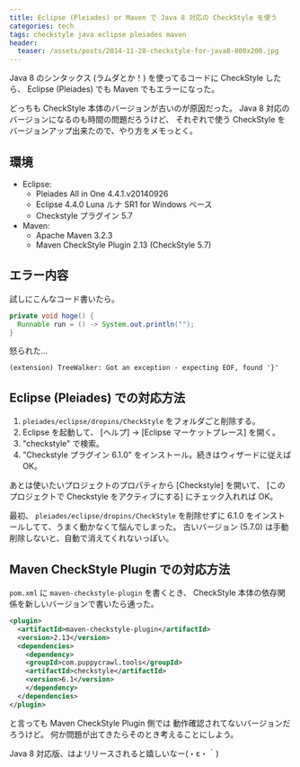 ```yaml
---
title: Eclipse (Pleiades) or Maven で Java 8 対応の CheckStyle を使う
categories: tech
tags: checkstyle java eclipse pleiades maven
header:
  teaser: /assets/posts/2014-11-28-checkstyle-for-java8-800x200.jpg
---
```


Java 8 のシンタックス (ラムダとか！) を使ってるコードに CheckStyle したら、
Eclipse (Pleiades) でも Maven でもエラーになった。

どっちも CheckStyle 本体のバージョンが古いのが原因だった。
Java 8 対応のバージョンになるのも時間の問題だろうけど、
それぞれで使う CheckStyle をバージョンアップ出来たので、やり方をメモっとく。

<!--more-->

## 環境

* Eclipse:
  * Pleiades All in One 4.4.1.v20140926
  * Eclipse 4.4.0 Luna ルナ SR1 for Windows ベース
  * Checkstyle プラグイン 5.7
* Maven:
  * Apache Maven 3.2.3
  * Maven CheckStyle Plugin 2.13 (CheckStyle 5.7)

## エラー内容

試しにこんなコード書いたら。

```java
private void hoge() {
  Runnable run = () -> System.out.println("");
}
```

怒られた...

```text
(extension) TreeWalker: Got an exception - expecting EOF, found '}'
```

## Eclipse (Pleiades) での対応方法

1. `pleiades/eclipse/dropins/CheckStyle` をフォルダごと削除する。
2. Eclipse を起動して、 \[ヘルプ\] → \[Eclipse マーケットプレース\] を開く。
3. "checkstyle" で検索。
4. "Checkstyle プラグイン 6.1.0" をインストール。続きはウィザードに従えばOK。

あとは使いたいプロジェクトのプロパティから \[Checkstyle\] を開いて、
\[このプロジェクトで Checkstyle をアクティブにする\] にチェック入れれば OK。

最初、 `pleiades/eclipse/dropins/CheckStyle` を削除せずに
6.1.0 をインストールしてて、うまく動かなくて悩んでしまった。
古いバージョン (5.7.0) は手動削除しないと、自動で消えてくれないっぽい。

## Maven CheckStyle Plugin での対応方法

`pom.xml` に `maven-checkstyle-plugin` を書くとき、
CheckStyle 本体の依存関係を新しいバージョンで書いたら通った。

```xml
<plugin>
  <artifactId>maven-checkstyle-plugin</artifactId>
  <version>2.13</version>
  <dependencies>
    <dependency>
    <groupId>com.puppycrawl.tools</groupId>
    <artifactId>checkstyle</artifactId>
    <version>6.1</version>
    </dependency>
  </dependencies>
</plugin>
```

と言っても Maven CheckStyle Plugin 側では
動作確認されてないバージョンだろうけど。
何か問題が出てきたらそのとき考えることにしよう。

Java 8 対応版、はよリリースされると嬉しいなー(・ε・｀)
